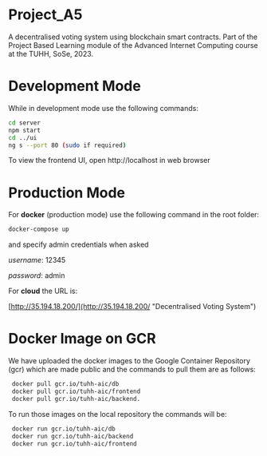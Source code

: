 # Project_A5

A decentralised voting system using blockchain smart contracts. Part of the Project Based Learning module of the Advanced Internet Computing course at the TUHH, SoSe, 2023.

# Development Mode

While in development mode use the following commands:
```bash
cd server
npm start
cd ../ui
ng s --port 80 (sudo if required)
```

To view the frontend UI, open http://localhost in web browser

# Production Mode

For **docker** (production mode) use the following command in the root folder:
```bash
docker-compose up
```
and specify admin credentials when asked

*username*: 12345

*password*: admin

For **cloud** the URL is:

[http://35.194.18.200/](http://35.194.18.200/ "Decentralised Voting System") 

# Docker Image on GCR

We have uploaded the docker images to the Google Container Repository (gcr) which are made public and the commands to pull them are as follows:

```bash
 docker pull gcr.io/tuhh-aic/db
 docker pull gcr.io/tuhh-aic/frontend
 docker pull gcr.io/tuhh-aic/backend.
```

To run those images on the local repository the commands will be:

```bash
 docker run gcr.io/tuhh-aic/db
 docker run gcr.io/tuhh-aic/backend
 docker run gcr.io/tuhh-aic/frontend
```
